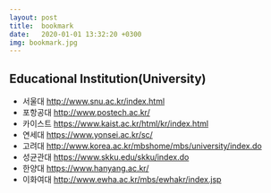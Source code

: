 ```yaml
---
layout: post
title:  bookmark
date:   2020-01-01 13:32:20 +0300
img: bookmark.jpg
---
```


## Educational Institution(University)

- 서울대 http://www.snu.ac.kr/index.html
- 포항공대 http://www.postech.ac.kr/
- 카이스트 https://www.kaist.ac.kr/html/kr/index.html
- 연세대 https://www.yonsei.ac.kr/sc/ 
- 고려대 http://www.korea.ac.kr/mbshome/mbs/university/index.do 
- 성균관대 https://www.skku.edu/skku/index.do 
- 한양대 https://www.hanyang.ac.kr/ 
- 이화여대 http://www.ewha.ac.kr/mbs/ewhakr/index.jsp 

